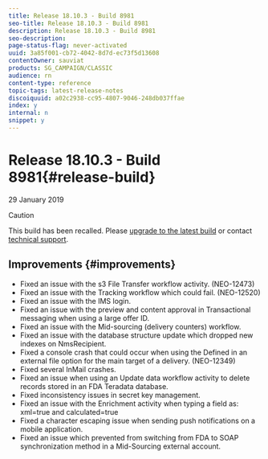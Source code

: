 ```yaml
---
title: Release 18.10.3 - Build 8981
seo-title: Release 18.10.3 - Build 8981
description: Release 18.10.3 - Build 8981
seo-description: 
page-status-flag: never-activated
uuid: 3a85f001-cb72-4042-8d7d-ec73f5d13608
contentOwner: sauviat
products: SG_CAMPAIGN/CLASSIC
audience: rn
content-type: reference
topic-tags: latest-release-notes
discoiquuid: a02c2938-cc95-4807-9046-248db037ffae
index: y
internal: n
snippet: y
---
```


# Release 18.10.3 - Build 8981{#release-build}

29 January 2019

>[!CAUTION]
>
>This build has been recalled. Please [upgrade to the latest build](https://docs.campaign.adobe.com/doc/AC/getting_started/EN/buildUpgrade.html) or contact [technical support](https://support.neolane.net/).

## Improvements {#improvements}

* Fixed an issue with the s3 File Transfer workflow activity. (NEO-12473) 
* Fixed an issue with the Tracking workflow which could fail. (NEO-12520) 
* Fixed an issue with the IMS login. 
* Fixed an issue with the preview and content approval in Transactional messaging when using a large offer ID. 
* Fixed an issue with the Mid-sourcing (delivery counters) workflow. 
* Fixed an issue with the database structure update which dropped new indexes on NmsRecipient. 
* Fixed a console crash that could occur when using the Defined in an external file option for the main target of a delivery. (NEO-12349) 
* Fixed several InMail crashes. 
* Fixed an issue when using an Update data workflow activity to delete records stored in an FDA Teradata database. 
* Fixed inconsistency issues in secret key management. 
* Fixed an issue with the Enrichment activity when typing a field as: xml=true and calculated=true
* Fixed a character escaping issue when sending push notifications on a mobile application. 
* Fixed an issue which prevented from switching from FDA to SOAP synchronization method in a Mid-Sourcing external account.

